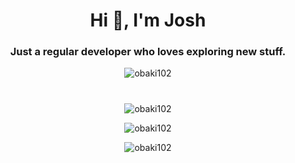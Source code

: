 <h1 align="center">Hi 👋, I'm Josh</h1> 
<h3 align="center">Just a regular developer who loves exploring new stuff.</h3>   
<p align="center"> <img src="https://komarev.com/ghpvc/?username=obaki102&label=Profile%20views&color=0e75b6&style=flat" alt="obaki102" /> </p>               
  
<h1 align="center"></h1>
<p align="center"> 
<img align="center" src="https://github-readme-stats.vercel.app/api/top-langs?username=obaki102&count_private=true&show_icons=true&locale=en&layout=compact" alt="obaki102" />
</p> 
<p align="center"> 
 <img align="center" src="https://github-readme-stats.vercel.app/api?username=obaki102&count_private=true&show_icons=true&locale=en" alt="obaki102"/>
</p>
<p align="center"> 
<img align="center" src="https://github-readme-streak-stats.herokuapp.com/?user=obaki102&count_private=true" alt="obaki102" /> 
</p>
 

